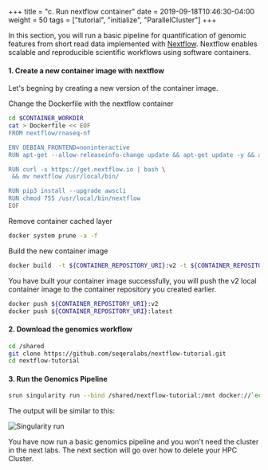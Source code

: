 +++
title = "c. Run nextflow container"
date = 2019-09-18T10:46:30-04:00
weight = 50
tags = ["tutorial", "initialize", "ParallelCluster"]
+++

In this section, you will run a basic pipeline for quantification of genomic features from short read data implemented with [Nextflow](https://www.nextflow.io/).
Nextflow enables scalable and reproducible scientific workflows using software containers.

#### 1. Create a new container image with nextflow

Let's begning by creating a new version of the container image.

Change the Dockerfile with the nextflow container

```bash
cd $CONTAINER_WORKDIR
cat > Dockerfile << EOF
FROM nextflow/rnaseq-nf

ENV DEBIAN_FRONTEND=noninteractive
RUN apt-get --allow-releaseinfo-change update && apt-get update -y && apt-get install -y git python3-pip curl jq

RUN curl -s https://get.nextflow.io | bash \
 && mv nextflow /usr/local/bin/

RUN pip3 install --upgrade awscli
RUN chmod 755 /usr/local/bin/nextflow
EOF
```

Remove container cached layer

```bash
docker system prune -a -f
```

Build the new container image

```bash
docker build  -t ${CONTAINER_REPOSITORY_URI}:v2 -t ${CONTAINER_REPOSITORY_URI}:latest .
```


You have built your container image successfully, you will push the v2 local container image to the container repository you created earlier.

```bash
docker push ${CONTAINER_REPOSITORY_URI}:v2
docker push ${CONTAINER_REPOSITORY_URI}:latest
```

#### 2. Download the genomics workflow

```bash
cd /shared
git clone https://github.com/seqeralabs/nextflow-tutorial.git
cd nextflow-tutorial
```


#### 3. Run the Genomics Pipeline

```bash
srun singularity run --bind /shared/nextflow-tutorial:/mnt docker://`echo ${CONTAINER_REPOSITORY_URI}`:v2 nextflow run /mnt/script7.nf --reads '/mnt/data/ggal/*_{1,2}.fq' --outdir=/mnt
```

The output will be similar to this:

![Singularity run](/images/container-pc/singularity_nextflow.png)


You have now run a basic genomics pipeline and you won't need the cluster in the next labs.
The next section will go over how to delete your HPC Cluster.


<!-- ```bash
cat > Dockerfile << EOF
FROM nextflow/rnaseq-nf

ENV DEBIAN_FRONTEND=noninteractive
RUN apt-get --allow-releaseinfo-change update && apt-get update -y && apt-get install -y git python3-pip curl jq

RUN curl -s https://get.nextflow.io | bash \
 && mv nextflow /usr/local/bin/

RUN pip3 install --upgrade awscli
EOF
```


```bash
cat > Dockerfile << EOF
FROM public.ecr.aws/amazoncorretto/amazoncorretto:8

RUN yum install -y python3

RUN curl -O https://repo.anaconda.com/miniconda/Miniconda2-4.7.12-Linux-x86_64.sh

RUN bash ./Miniconda2-4.7.12-Linux-x86_64.sh -b -p /opt/conda
RUN ln -s /opt/conda/etc/profile.d/conda.sh /etc/profile.d/conda.sh &&     echo ". /opt/conda/etc/profile.d/conda.sh" >> ~/.bashrc
RUN curl -O https://raw.githubusercontent.com/nextflow-io/rnaseq-nf/master/conda.yml && source ~/.bashrc && conda env update -n root -f conda.yml
EOF
``` -->